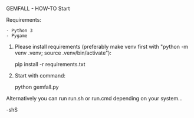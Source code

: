 GEMFALL - HOW-TO Start

Requirements:

	- Python 3
 	- Pygame

1. Please install requirements (preferably make venv first with "python -m venv .venv; source .venv/bin/activate"):

	pip install -r requirements.txt

2. Start with command:

	python gemfall.py


Alternatively you can run run.sh or run.cmd depending on your system...

-shS

	
